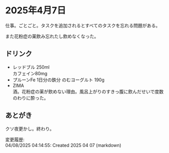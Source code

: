 # 2025年4月7日

仕事。ごとごと。タスクを追加されるとすべてのタスクを忘れる問題がある。

また花粉症の薬飲み忘れたし飲めなくなった。

## ドリンク

- レッドブル 250ml  
カフェイン80mg
- プルーンFe 1日分の鉄分 のむヨーグルト 190g
- ZIMA  
酒。花粉症の薬が飲めない理由。風呂上がりのすきっ腹に飲んだせいで度数のわりに酔った。

## あとがき

クソ夜更かし。終わり。

変更履歴:  
04/08/2025 04:14:55: Created 2025 04 07 (markdown)  
